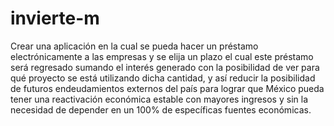# invierte-m
Crear una aplicación en la cual se pueda hacer un préstamo electrónicamente a  las empresas y se elija un plazo el cual este préstamo será regresado sumando el interés generado con la posibilidad de ver para qué proyecto se está utilizando dicha cantidad, y así reducir la posibilidad de futuros endeudamientos externos del país para lograr que México pueda tener una reactivación económica estable con mayores ingresos y sin la necesidad de depender en un 100% de específicas fuentes económicas.